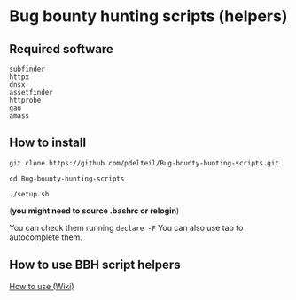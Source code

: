 # Bug bounty hunting scripts (helpers)


## Required software 

```
subfinder
httpx 
dnsx 
assetfinder 
httprobe
gau
amass
```

## How to install

```
git clone https://github.com/pdelteil/Bug-bounty-hunting-scripts.git

cd Bug-bounty-hunting-scripts

./setup.sh 
```

(**you might need to source .bashrc or relogin**)

You can check them running `declare -F` 
You can also use tab to autocomplete them. 


## How to use BBH script helpers 

[How to use (Wiki)](https://github.com/pdelteil/Bug-bounty-hunting-scripts/wiki/How-to-use-the-scripts)

